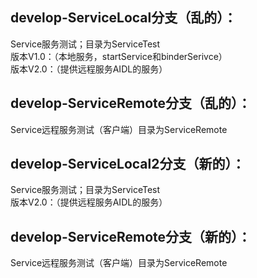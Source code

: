 ## develop-ServiceLocal分支（乱的）： 
Service服务测试；目录为ServiceTest  
版本V1.0：（本地服务，startService和binderSerivce）  
版本V2.0：（提供远程服务AIDL的服务）
	
## develop-ServiceRemote分支（乱的）： 
Service远程服务测试（客户端）目录为ServiceRemote

## develop-ServiceLocal2分支（新的）： 
Service服务测试；目录为ServiceTest  
版本V2.0：（提供远程服务AIDL的服务）

## develop-ServiceRemote分支（新的）： 
Service远程服务测试（客户端）目录为ServiceRemote
